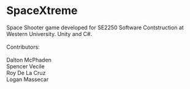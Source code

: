# SpaceXtreme
Space Shooter game developed for SE2250 Software Contstruction at Western University. Unity and C#.<br /><br />
Contributors:<br /><br />
Dalton McPhaden <br />
Spencer Vecile <br />
Roy De La Cruz <br />
Logan Massecar
